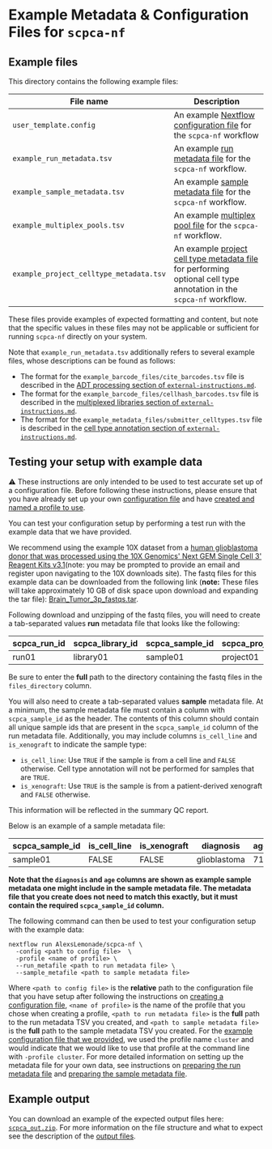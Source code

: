 # Example Metadata & Configuration Files for `scpca-nf`

## Example files

This directory contains the following example files:

| File name | Description |
|-----------|-------------|
| `user_template.config` | An example [Nextflow configuration file](../external-instructions.md#configuration-files) for the `scpca-nf` workflow |
| `example_run_metadata.tsv` | An example [run metadata file](../external-instructions.md#prepare-the-run-metadata-file) for the `scpca-nf` workflow. |
| `example_sample_metadata.tsv`| An example [sample metadata file](../external-instructions.md#prepare-the-sample-metadata-file) for the `scpca-nf` workflow. |
| `example_multiplex_pools.tsv` | An example [multiplex pool file](../external-instructions.md#multiplexed-cellhash-libraries) for the `scpca-nf` workflow.|
| `example_project_celltype_metadata.tsv` | An example [project cell type metadata file](../external-instructions.md#preparing-the-cell-type-project-metadata-file) for performing optional cell type annotation in the `scpca-nf` workflow. |

These files provide examples of expected formatting and content, but note that the specific values in these files may not be applicable or sufficient for running `scpca-nf` directly on your system.

Note that `example_run_metadata.tsv` additionally refers to several example files, whose descriptions can be found as follows:

- The format for the `example_barcode_files/cite_barcodes.tsv` file is described in the [ADT processing section of `external-instructions.md`](../external-instructions.md#libraries-with-additional-feature-data-adt-or-cellhash).
- The format for the `example_barcode_files/cellhash_barcodes.tsv` file is described in the [multiplexed libraries section of `external-instructions.md`](../external-instructions.md#multiplexed-cellhash-libraries).
- The format for the `example_metadata_files/submitter_celltypes.tsv` file is described in the [cell type annotation section of `external-instructions.md`](../external-instructions.md#providing-existing-cell-type-labels).


## Testing your setup with example data

:warning: These instructions are only intended to be used to test accurate set up of a configuration file.
Before following these instructions, please ensure that you have already set up your own [configuration file](../external-instructions.md#configuration-files) and have [created and named a profile to use](../external-instructions.md#setting-up-a-profile-in-the-configuration-file).

You can test your configuration setup by performing a test run with the example data that we have provided.

We recommend using the example 10X dataset from a [human glioblastoma donor that was processed using the 10X Genomics' Next GEM Single Cell 3' Reagent Kits v3.1](https://www.10xgenomics.com/resources/datasets/2-k-sorted-cells-from-human-glioblastoma-multiforme-3-v-3-1-3-1-standard-6-0-0)(note: you may be prompted to provide an email and register upon navigating to the 10X downloads site).
The fastq files for this example data can be downloaded from the following link (**note:** These files will take approximately 10 GB of disk space upon download and expanding the tar file): [Brain_Tumor_3p_fastqs.tar](https://cf.10xgenomics.com/samples/cell-exp/6.0.0/Brain_Tumor_3p/Brain_Tumor_3p_fastqs.tar).

Following download and unzipping of the fastq files, you will need to create a tab-separated values **run** metadata file that looks like the following:

| scpca_run_id | scpca_library_id | scpca_sample_id | scpca_project_id | technology | assay_ontology_term_id | seq_unit | sample_reference        | files_directory              |
| ------------ | ---------------- | --------------- | ---------------- | ---------- | ---------------------- | -------- | ----------------------- | ---------------------------- |
| run01        | library01        | sample01        | project01        | 10Xv3.1    | EFO:XXX                | cell     | Homo_sapiens.GRCh38.104 | /path/to/example_fastq_files |

Be sure to enter the **full** path to the directory containing the fastq files in the `files_directory` column.

You will also need to create a tab-separated values **sample** metadata file.
At a minimum, the sample metadata file must contain a column with `scpca_sample_id` as the header.
The contents of this column should contain all unique sample ids that are present in the `scpca_sample_id` column of the run metadata file.
Additionally, you may include columns `is_cell_line` and `is_xenograft` to indicate the sample type:

- `is_cell_line`: Use `TRUE` if the sample is from a cell line and `FALSE` otherwise.
Cell type annotation will not be performed for samples that are `TRUE`.
- `is_xenograft`: Use `TRUE` is the sample is from a patient-derived xenograft and `FALSE` otherwise.

This information will be reflected in the summary QC report.

Below is an example of a sample metadata file:

| scpca_sample_id |is_cell_line | is_xenograft | diagnosis    | age |
| --------------- |-------------| -------------|------------ | --- |
| sample01        | FALSE       | FALSE        | glioblastoma | 71  |

**Note that the `diagnosis` and `age` columns are shown as example sample metadata one might include in the sample metadata file.
The metadata file that you create does not need to match this exactly, but it must contain the required `scpca_sample_id` column.**

The following command can then be used to test your configuration setup with the example data:

```
nextflow run AlexsLemonade/scpca-nf \
  -config <path to config file>  \
  -profile <name of profile> \
  --run_metafile <path to run metadata file> \
  --sample_metafile <path to sample metadata file>
```

Where `<path to config file>` is the **relative** path to the configuration file that you have setup after following the instructions on [creating a configuration file](../external-instructions.md#configuration-files), `<name of profile>` is the name of the profile that you chose when creating a profile, `<path to run metadata file>` is the **full** path to the run metadata TSV you created, and `<path to sample metadata file>` is the **full** path to the sample metadata TSV you created.
For the [example configuration file that we provided](./user_template.config), we used the profile name `cluster` and would indicate that we would like to use that profile at the command line with `-profile cluster`.
For more detailed information on setting up the metadata file for your own data, see instructions on [preparing the run metadata file](../external-instructions.md#prepare-the-run-metadata-file) and [preparing the sample metadata file](../external-instructions.md/#prepare-the-sample-metadata-file).

## Example output

You can download an example of the expected output files here: [`scpca_out.zip`](https://s3.amazonaws.com/scpca-references/example-data/scpca_out.zip).
For more information on the file structure and what to expect see the description of the [output files](../external-instructions.md#output-files).

